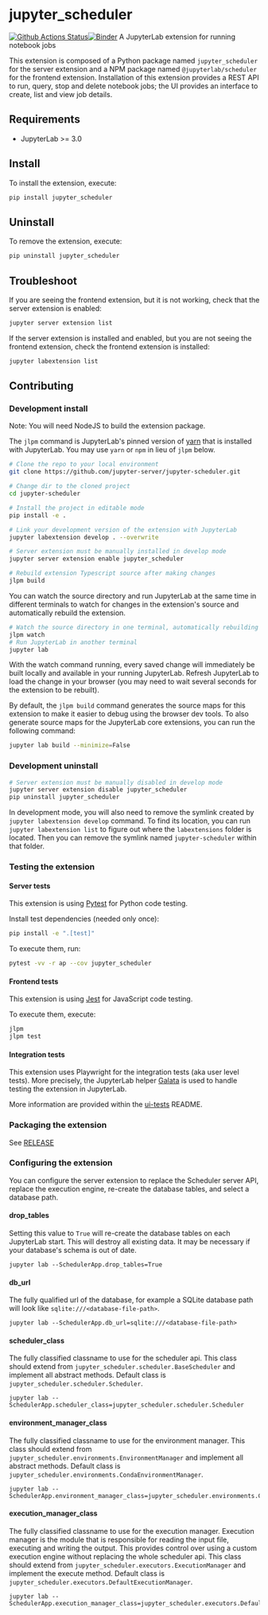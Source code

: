 # jupyter_scheduler

[![Github Actions Status](https://github.com/jupyter-server/jupyter-scheduler/workflows/Build/badge.svg)](https://github.com/jupyter-server/jupyter-scheduler/actions/workflows/build.yml)[![Binder](https://mybinder.org/badge_logo.svg)](https://mybinder.org/v2/gh/jupyter-server/jupyter-scheduler/main?urlpath=lab)
A JupyterLab extension for running notebook jobs

This extension is composed of a Python package named `jupyter_scheduler`
for the server extension and a NPM package named `@jupyterlab/scheduler`
for the frontend extension. Installation of this extension provides a
REST API to run, query, stop and delete
notebook jobs; the UI provides an interface to create, list and view job
details.

## Requirements
- JupyterLab >= 3.0

## Install

To install the extension, execute:

```bash
pip install jupyter_scheduler
```

## Uninstall

To remove the extension, execute:

```bash
pip uninstall jupyter_scheduler
```

## Troubleshoot

If you are seeing the frontend extension, but it is not working, check
that the server extension is enabled:

```bash
jupyter server extension list
```

If the server extension is installed and enabled, but you are not seeing
the frontend extension, check the frontend extension is installed:

```bash
jupyter labextension list
```

## Contributing

### Development install

Note: You will need NodeJS to build the extension package.

The `jlpm` command is JupyterLab's pinned version of
[yarn](https://yarnpkg.com/) that is installed with JupyterLab. You may use
`yarn` or `npm` in lieu of `jlpm` below.

```bash
# Clone the repo to your local environment
git clone https://github.com/jupyter-server/jupyter-scheduler.git

# Change dir to the cloned project
cd jupyter-scheduler

# Install the project in editable mode
pip install -e .

# Link your development version of the extension with JupyterLab
jupyter labextension develop . --overwrite

# Server extension must be manually installed in develop mode
jupyter server extension enable jupyter_scheduler

# Rebuild extension Typescript source after making changes
jlpm build
```

You can watch the source directory and run JupyterLab at the same time in different terminals to watch for changes in the extension's source and automatically rebuild the extension.

```bash
# Watch the source directory in one terminal, automatically rebuilding when needed
jlpm watch
# Run JupyterLab in another terminal
jupyter lab
```

With the watch command running, every saved change will immediately be built locally and available in your running JupyterLab. Refresh JupyterLab to load the change in your browser (you may need to wait several seconds for the extension to be rebuilt).

By default, the `jlpm build` command generates the source maps for this extension to make it easier to debug using the browser dev tools. To also generate source maps for the JupyterLab core extensions, you can run the following command:

```bash
jupyter lab build --minimize=False
```

### Development uninstall

```bash
# Server extension must be manually disabled in develop mode
jupyter server extension disable jupyter_scheduler
pip uninstall jupyter_scheduler
```

In development mode, you will also need to remove the symlink created by `jupyter labextension develop`
command. To find its location, you can run `jupyter labextension list` to figure out where the `labextensions`
folder is located. Then you can remove the symlink named `jupyter-scheduler` within that folder.

### Testing the extension

#### Server tests

This extension is using [Pytest](https://docs.pytest.org/) for Python code testing.

Install test dependencies (needed only once):

```sh
pip install -e ".[test]"
```

To execute them, run:

```sh
pytest -vv -r ap --cov jupyter_scheduler
```

#### Frontend tests

This extension is using [Jest](https://jestjs.io/) for JavaScript code testing.

To execute them, execute:

```sh
jlpm
jlpm test
```

#### Integration tests

This extension uses Playwright for the integration tests (aka user level tests).
More precisely, the JupyterLab helper [Galata](https://github.com/jupyterlab/jupyterlab/tree/master/galata) is used to handle testing the extension in JupyterLab.

More information are provided within the [ui-tests](./ui-tests/README.md) README.

### Packaging the extension

See [RELEASE](RELEASE.md)

### Configuring the extension
You can configure the server extension to replace the Scheduler server API, replace the execution engine, re-create the database tables, and select a database path.

#### drop_tables
Setting this value to `True` will re-create the database tables on each JupyterLab start. This will destroy all existing data. It may be necessary if your database's schema is out of date.
```
jupyter lab --SchedulerApp.drop_tables=True
```

#### db_url
The fully qualified url of the database, for example a SQLite database path will look like `sqlite:///<database-file-path>`.
```
jupyter lab --SchedulerApp.db_url=sqlite:///<database-file-path>
```

#### scheduler_class
The fully classified classname to use for the scheduler api. This class should extend from `jupyter_scheduler.scheduler.BaseScheduler` and implement all abstract methods. Default class is `jupyter_scheduler.scheduler.Scheduler`.
```
jupyter lab --SchedulerApp.scheduler_class=jupyter_scheduler.scheduler.Scheduler
```

#### environment_manager_class
The fully classified classname to use for the environment manager. This class should extend from `jupyter_scheduler.environments.EnvironmentManager` and implement all abstract methods. Default class is `jupyter_scheduler.environments.CondaEnvironmentManager`.
```
jupyter lab --SchedulerApp.environment_manager_class=jupyter_scheduler.environments.CondaEnvironmentManager
```

#### execution_manager_class
The fully classified classname to use for the execution manager. Execution manager is the module that is responsible for reading the input file, executing and writing the output. This provides control over using a custom execution engine without replacing the whole scheduler api. This class should extend from `jupyter_scheduler.executors.ExecutionManager` and implement the execute method. Default class is `jupyter_scheduler.executors.DefaultExecutionManager`.
```
jupyter lab --SchedulerApp.execution_manager_class=jupyter_scheduler.executors.DefaultExecutionManager
```
